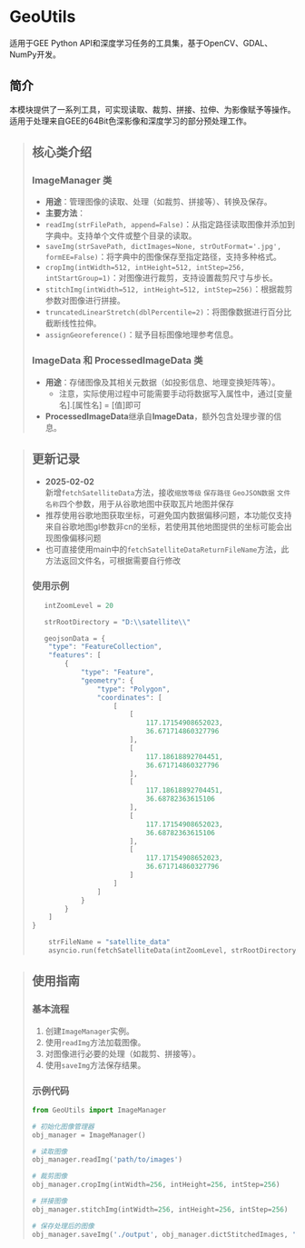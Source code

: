 # GeoUtils
适用于GEE Python API和深度学习任务的工具集，基于OpenCV、GDAL、NumPy开发。
## 简介
本模块提供了一系列工具，可实现读取、裁剪、拼接、拉伸、为影像赋予等操作。适用于处理来自GEE的64Bit色深影像和深度学习的部分预处理工作。


> ## 核心类介绍
> ### ImageManager 类
> - **用途**：管理图像的读取、处理（如裁剪、拼接等）、转换及保存。
> - **主要方法**：
>  - `readImg(strFilePath, append=False)`：从指定路径读取图像并添加到字典中。支持单个文件或整个目录的读取。
>  - `saveImg(strSavePath, dictImages=None, strOutFormat='.jpg', formEE=False)`：将字典中的图像保存至指定路径，支持多种格式。
>  - `cropImg(intWidth=512, intHeight=512, intStep=256, intStartGroup=1)`：对图像进行裁剪，支持设置裁剪尺寸与步长。
>  - `stitchImg(intWidth=512, intHeight=512, intStep=256)`：根据裁剪参数对图像进行拼接。
>  - `truncatedLinearStretch(dblPercentile=2)`：将图像数据进行百分比截断线性拉伸。
>  - `assignGeoreference()`：赋予目标图像地理参考信息。
> ### ImageData 和 ProcessedImageData 类
> - **用途**：存储图像及其相关元数据（如投影信息、地理变换矩阵等）。
>     - 注意，实际使用过程中可能需要手动将数据写入属性中，通过[变量名].[属性名] = [值]即可
> - **ProcessedImageData**继承自**ImageData**，额外包含处理步骤的信息。

> ## 更新记录
> - **2025-02-02**  
> 新增`fetchSatelliteData`方法，接收`缩放等级` `保存路径` `GeoJSON数据` `文件名称`四个参数，用于从谷歌地图中获取瓦片地图并保存
> - 推荐使用谷歌地图获取坐标，可避免国内数据偏移问题，本功能仅支持来自谷歌地图gl参数非cn的坐标，若使用其他地图提供的坐标可能会出现图像偏移问题
> - 也可直接使用main中的`fetchSatelliteDataReturnFileName`方法，此方法返回文件名，可根据需要自行修改
> ### 使用示例
>```python
>    intZoomLevel = 20
>
>    strRootDirectory = "D:\\satellite\\"
>
>    geojsonData = {
>     "type": "FeatureCollection",
>     "features": [
>         {
>             "type": "Feature",
>             "geometry": {
>                 "type": "Polygon",
>                 "coordinates": [
>                     [
>                         [
>                             117.17154908652023,
>                             36.671714860327796
>                         ],
>                         [
>                             117.18618892704451,
>                             36.671714860327796
>                         ],
>                         [
>                             117.18618892704451,
>                             36.68782363615106
>                         ],
>                         [
>                             117.17154908652023,
>                             36.68782363615106
>                         ],
>                         [
>                             117.17154908652023,
>                             36.671714860327796
>                         ]
>                     ]
>                 ]
>             }
>         }
>     ]
> }
>
>     strFileName = "satellite_data"
>     asyncio.run(fetchSatelliteData(intZoomLevel, strRootDirectory, geojsonData, strFileName))

> ## 使用指南
> ### 基本流程
> 1. 创建`ImageManager`实例。
> 2. 使用`readImg`方法加载图像。
> 3. 对图像进行必要的处理（如裁剪、拼接等）。
> 4. 使用`saveImg`方法保存结果。
> ### 示例代码
> ```python
> from GeoUtils import ImageManager
>
> # 初始化图像管理器
> obj_manager = ImageManager()
>
> # 读取图像
> obj_manager.readImg('path/to/images')
>
> # 裁剪图像
> obj_manager.cropImg(intWidth=256, intHeight=256, intStep=256)
>
> # 拼接图像
> obj_manager.stitchImg(intWidth=256, intHeight=256, intStep=256)
>
> # 保存处理后的图像
> obj_manager.saveImg('./output', obj_manager.dictStitchedImages, '.jpg')
> ```
